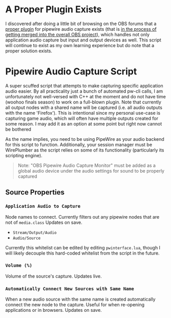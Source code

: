 # A Proper Plugin Exists
I discovered after doing a little bit of browsing on the OBS forums that a [proper plugin](https://github.com/dimtpap/obs-pipewire-audio-capture) for pipewire audio capture exists (that is [in the process of getting merged into the overall OBS project](https://github.com/obsproject/obs-studio/pull/6207)), which handles not only application audio capture but input and output devices as well. This script will continue to exist as my own learning experience but do note that a proper solution exists.

# Pipewire Audio Capture Script

A super scuffed script that attempts to make capturing specific application audio easier. By all practicality just a bunch of automated pw-cli calls, I am unfortunately not well-versed with C++ at the moment and do not have time (woohoo finals season) to work on a full-blown plugin. Note that currently all output nodes with a shared name will be captured (i.e. all audio outputs with the name 'Firefox'). This is intentional since my personal use-case is capturing game audio, which will often have multiple outputs created for some reason. I may add it as an option at some point but right now cannot be bothered

As the name implies, you need to be using PipeWire as your audio backend for this script to function. Additionally, your session manager must be WirePlumber as the script relies on some of its functionality (particularly its scripting engine).

> Note: "OBS Pipewire Audio Capture Monitor" must be added as a global audio device under the audio settings for sound to be properly captured

## Source Properties
### `Application Audio to Capture`
Node names to connect. Currently filters out any pipewire nodes that are not of `media.class`
Updates on save.

 - `Stream/Output/Audio`
 - `Audio/Source`

Currently this whitelist can be edited by editing `pwinterface.lua`, though I will likely decouple this hard-coded whitelist from the script in the future.

### `Volume (%)`
Volume of the source's capture.
Updates live.

### `Automatically Connect New Sources with Same Name`
When a new audio source with the same name is created automatically connect the new node to the capture. Useful for when re-opening applications or in browsers.
Updates on save.